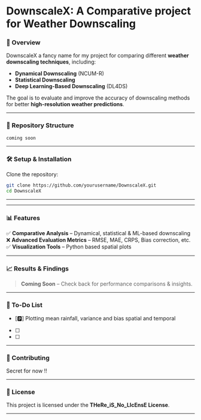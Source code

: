 
# **DownscaleX: A Comparative project for Weather Downscaling**  

### **📌 Overview**  
DownscaleX a fancy name for my project for comparing different **weather downscaling techniques**, including:  
- **Dynamical Downscaling** (NCUM-R)  
- **Statistical Downscaling**  
- **Deep Learning-Based Downscaling** (DL4DS)  

The goal is to evaluate and improve the accuracy of downscaling methods for better **high-resolution weather predictions**.  

---

### **📂 Repository Structure**  
```
coming soon 
```

---

### **🛠 Setup & Installation**  
Clone the repository:  
```bash
git clone https://github.com/yourusername/DownscaleX.git
cd DownscaleX
```

---
---

### **📊 Features**  
✅ **Comparative Analysis** – Dynamical, statistical & ML-based downscaling   
❌ **Advanced Evaluation Metrics** – RMSE, MAE, CRPS, Bias correction, etc.  
✅ **Visualization Tools** – Python based spatial plots  

---

### **📈 Results & Findings**  
> **Coming Soon** – Check back for performance comparisons & insights.  

---

### **📝 To-Do List**  
- [🅿️] Plotting mean rainfall, variance and bias spatial and temporal
- [ ] 
- [ ]  

---

### **📢 Contributing**  
Secret for now !!

---

### **📜 License**  
This project is licensed under the **THeRe_iS_No_LIcEnsE License**.  

---

